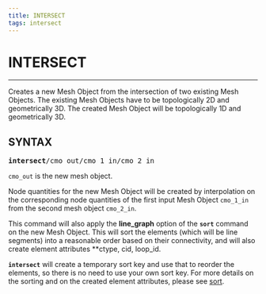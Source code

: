 ```yaml
---
title: INTERSECT
tags: intersect
---
```



# INTERSECT

-------------------

Creates a new Mesh Object from the intersection of two existing Mesh
  Objects. The existing Mesh Objects have to be topologically 2D and
  geometrically 3D. The created Mesh Object will be topologically 1D
  and geometrically 3D. 
  
  
## SYNTAX

<pre>
<b>intersect</b>/cmo_out/cmo_1_in/cmo_2_in
</pre>


`cmo_out` is the new mesh object.  
  
Node quantities for the new Mesh Object will
  be created by interpolation on the corresponding node quantities of
  the first input Mesh Object `cmo_1_in` from the second mesh object `cmo_2_in`.

This command will also apply the **line_graph** option of the
  **`sort`** command on the new Mesh Object. This will sort the elements
  (which will be line segments) into a reasonable order based on their
  connectivity, and will also create element attributes **ctype, cid, loop_id. 
  
**`intersect`** will create a temporary sort key and use
  that to reorder the elements, so there is no need to use your own
  sort key. For more details on the sorting and on the created element
  attributes, please see [sort](SORT.md).

 
